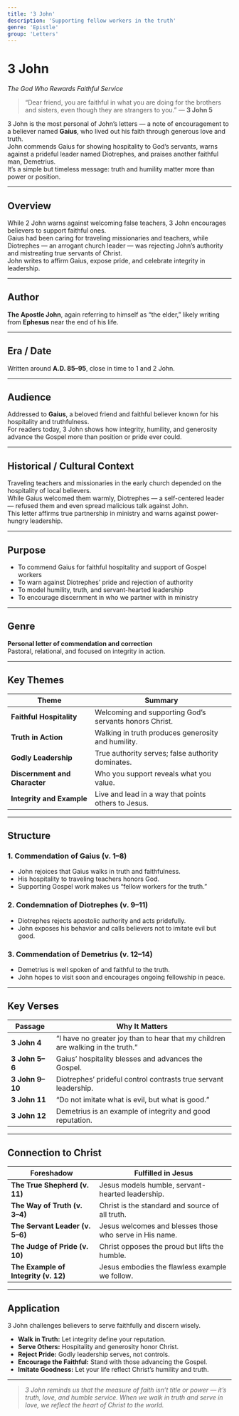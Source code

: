```yaml
---
title: '3 John'
description: 'Supporting fellow workers in the truth'
genre: 'Epistle'
group: 'Letters'
---
```


# 3 John  
*The God Who Rewards Faithful Service*

> “Dear friend, you are faithful in what you are doing for the brothers and sisters, even though they are strangers to you.” — **3 John 5**

3 John is the most personal of John’s letters — a note of encouragement to a believer named **Gaius**, who lived out his faith through generous love and truth.  
John commends Gaius for showing hospitality to God’s servants, warns against a prideful leader named Diotrephes, and praises another faithful man, Demetrius.  
It’s a simple but timeless message: truth and humility matter more than power or position.

---

## Overview  
While 2 John warns against welcoming false teachers, 3 John encourages believers to support faithful ones.  
Gaius had been caring for traveling missionaries and teachers, while Diotrephes — an arrogant church leader — was rejecting John’s authority and mistreating true servants of Christ.  
John writes to affirm Gaius, expose pride, and celebrate integrity in leadership.

---

## Author  
**The Apostle John**, again referring to himself as “the elder,” likely writing from **Ephesus** near the end of his life.

---

## Era / Date  
Written around **A.D. 85–95**, close in time to 1 and 2 John.

---

## Audience  
Addressed to **Gaius**, a beloved friend and faithful believer known for his hospitality and truthfulness.  
For readers today, 3 John shows how integrity, humility, and generosity advance the Gospel more than position or pride ever could.

---

## Historical / Cultural Context  
Traveling teachers and missionaries in the early church depended on the hospitality of local believers.  
While Gaius welcomed them warmly, Diotrephes — a self-centered leader — refused them and even spread malicious talk against John.  
This letter affirms true partnership in ministry and warns against power-hungry leadership.

---

## Purpose  
- To commend Gaius for faithful hospitality and support of Gospel workers  
- To warn against Diotrephes’ pride and rejection of authority  
- To model humility, truth, and servant-hearted leadership  
- To encourage discernment in who we partner with in ministry  

---

## Genre  
**Personal letter of commendation and correction**  
Pastoral, relational, and focused on integrity in action.

---

## Key Themes  

| Theme | Summary |
|-------|----------|
| **Faithful Hospitality** | Welcoming and supporting God’s servants honors Christ. |
| **Truth in Action** | Walking in truth produces generosity and humility. |
| **Godly Leadership** | True authority serves; false authority dominates. |
| **Discernment and Character** | Who you support reveals what you value. |
| **Integrity and Example** | Live and lead in a way that points others to Jesus. |

---

## Structure  

### 1. Commendation of Gaius (v. 1–8)
- John rejoices that Gaius walks in truth and faithfulness.  
- His hospitality to traveling teachers honors God.  
- Supporting Gospel work makes us “fellow workers for the truth.”  

### 2. Condemnation of Diotrephes (v. 9–11)
- Diotrephes rejects apostolic authority and acts pridefully.  
- John exposes his behavior and calls believers not to imitate evil but good.  

### 3. Commendation of Demetrius (v. 12–14)
- Demetrius is well spoken of and faithful to the truth.  
- John hopes to visit soon and encourages ongoing fellowship in peace.  

---

## Key Verses  

| Passage | Why It Matters |
|----------|----------------|
| **3 John 4** | “I have no greater joy than to hear that my children are walking in the truth.” |
| **3 John 5–6** | Gaius’ hospitality blesses and advances the Gospel. |
| **3 John 9–10** | Diotrephes’ prideful control contrasts true servant leadership. |
| **3 John 11** | “Do not imitate what is evil, but what is good.” |
| **3 John 12** | Demetrius is an example of integrity and good reputation. |

---

## Connection to Christ  

| Foreshadow | Fulfilled in Jesus |
|-------------|-------------------|
| **The True Shepherd (v. 11)** | Jesus models humble, servant-hearted leadership. |
| **The Way of Truth (v. 3–4)** | Christ is the standard and source of all truth. |
| **The Servant Leader (v. 5–6)** | Jesus welcomes and blesses those who serve in His name. |
| **The Judge of Pride (v. 10)** | Christ opposes the proud but lifts the humble. |
| **The Example of Integrity (v. 12)** | Jesus embodies the flawless example we follow. |

---

## Application  
3 John challenges believers to serve faithfully and discern wisely.  
- **Walk in Truth:** Let integrity define your reputation.  
- **Serve Others:** Hospitality and generosity honor Christ.  
- **Reject Pride:** Godly leadership serves, not controls.  
- **Encourage the Faithful:** Stand with those advancing the Gospel.  
- **Imitate Goodness:** Let your life reflect Christ’s humility and truth.  

---

> *3 John reminds us that the measure of faith isn’t title or power — it’s truth, love, and humble service. When we walk in truth and serve in love, we reflect the heart of Christ to the world.*
